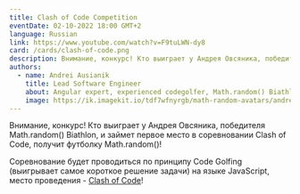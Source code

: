 ```yaml
---
title: Clash of Code Competition
eventDate: 02-10-2022 18:00 GMT+2
language: Russian
link: https://www.youtube.com/watch?v=F9tuLWN-dy8
card: /cards/clash-of-code.png
description: Внимание, конкурс! Кто выиграет у Андрея Овсяника, победителя Math.random() Biathlon, и займет первое место в соревновании Clash of Code, получит футболку Math.random(). 
authors:
  - name: Andrei Ausianik
    title: Lead Software Engineer
    about: Angular expert, experienced codegolfer, Math.random() Biathlon Winner
    image: https://ik.imagekit.io/tdf7wfnyrgb/math-random-avatars/andrei-ausianik_ATGIggNck7.png?tr=w-200,h-200,fo-face
---
```


Внимание, конкурс! Кто выиграет у Андрея Овсяника, победителя Math.random() Biathlon, и займет первое место в соревновании Clash of Code, получит футболку Math.random()!

Соревнование будет проводиться по принципу Code Golfing (выигрывает самое короткое решение задачи) на языке JavaScript, место проведения - [Clash of Code](https://www.codingame.com/multiplayer/clashofcode)!


